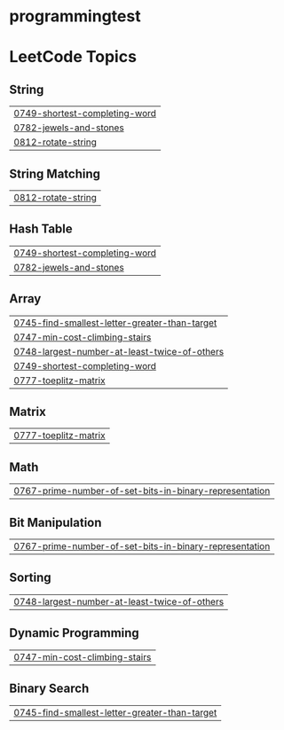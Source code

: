 # programmingtest

<!---LeetCode Topics Start-->
# LeetCode Topics
## String
|  |
| ------- |
| [0749-shortest-completing-word](https://github.com/ImHyeonSu/programmingtest/tree/master/0749-shortest-completing-word) |
| [0782-jewels-and-stones](https://github.com/ImHyeonSu/programmingtest/tree/master/0782-jewels-and-stones) |
| [0812-rotate-string](https://github.com/ImHyeonSu/programmingtest/tree/master/0812-rotate-string) |
## String Matching
|  |
| ------- |
| [0812-rotate-string](https://github.com/ImHyeonSu/programmingtest/tree/master/0812-rotate-string) |
## Hash Table
|  |
| ------- |
| [0749-shortest-completing-word](https://github.com/ImHyeonSu/programmingtest/tree/master/0749-shortest-completing-word) |
| [0782-jewels-and-stones](https://github.com/ImHyeonSu/programmingtest/tree/master/0782-jewels-and-stones) |
## Array
|  |
| ------- |
| [0745-find-smallest-letter-greater-than-target](https://github.com/ImHyeonSu/programmingtest/tree/master/0745-find-smallest-letter-greater-than-target) |
| [0747-min-cost-climbing-stairs](https://github.com/ImHyeonSu/programmingtest/tree/master/0747-min-cost-climbing-stairs) |
| [0748-largest-number-at-least-twice-of-others](https://github.com/ImHyeonSu/programmingtest/tree/master/0748-largest-number-at-least-twice-of-others) |
| [0749-shortest-completing-word](https://github.com/ImHyeonSu/programmingtest/tree/master/0749-shortest-completing-word) |
| [0777-toeplitz-matrix](https://github.com/ImHyeonSu/programmingtest/tree/master/0777-toeplitz-matrix) |
## Matrix
|  |
| ------- |
| [0777-toeplitz-matrix](https://github.com/ImHyeonSu/programmingtest/tree/master/0777-toeplitz-matrix) |
## Math
|  |
| ------- |
| [0767-prime-number-of-set-bits-in-binary-representation](https://github.com/ImHyeonSu/programmingtest/tree/master/0767-prime-number-of-set-bits-in-binary-representation) |
## Bit Manipulation
|  |
| ------- |
| [0767-prime-number-of-set-bits-in-binary-representation](https://github.com/ImHyeonSu/programmingtest/tree/master/0767-prime-number-of-set-bits-in-binary-representation) |
## Sorting
|  |
| ------- |
| [0748-largest-number-at-least-twice-of-others](https://github.com/ImHyeonSu/programmingtest/tree/master/0748-largest-number-at-least-twice-of-others) |
## Dynamic Programming
|  |
| ------- |
| [0747-min-cost-climbing-stairs](https://github.com/ImHyeonSu/programmingtest/tree/master/0747-min-cost-climbing-stairs) |
## Binary Search
|  |
| ------- |
| [0745-find-smallest-letter-greater-than-target](https://github.com/ImHyeonSu/programmingtest/tree/master/0745-find-smallest-letter-greater-than-target) |
<!---LeetCode Topics End-->